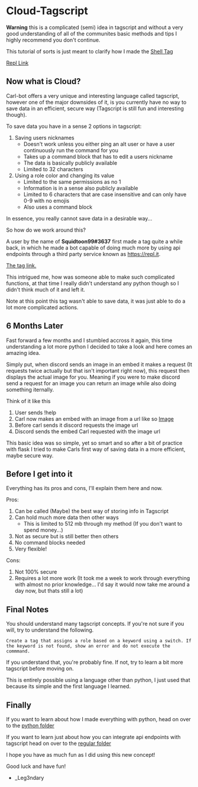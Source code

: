 # Cloud-Tagscript

**Warning** this is a complicated (semi) idea in tagscript and without a very good understanding of all of the communites basic methods and tips I highly recommend you don't continue.

This tutorial of sorts is just meant to clarify how I made the [Shell Tag](https://discord.com/channels/186980582863929345/474346837352906752/847923391758991382)

[Repl Link](https://replit.com/@TenshiBot/leg3ndarytagscript#main.py)

## Now what is Cloud?

Carl-bot offers a very unique and interesting language called tagscript, however one of the major downsides of it, is you currently have no way to save data in an efficient, secure way (Tagscript is still fun and interesting though). 

To save data you have in a sense 2 options in tagscript:

1. Saving users nicknames
    - Doesn't work unless you either ping an alt user or have a user continuously run the command for you
    - Takes up a command block that has to edit a users nickname
    - The data is basically publicly available
    - Limited to 32 characters
2. Using a role color and changing its value
    - Limited to the same permissions as no 1
    - Information is in a sense also publicly available
    - Limited to 6 characters that are case insensitive and can only have 0-9 with no emojis
    - Also uses a command block

In essence, you really cannot save data in a desirable way...

So how do we work around this?

A user by the name of **Squidtoon99#3637** first made a tag quite a while back, in which he made a bot capable of doing much more by using api endpoints through a third party service known as https://repl.it.

[The tag link.](https://discord.com/channels/186980582863929345/474346837352906752/763139745068875776)

This intrigued me, how was someone able to make such complicated functions, at that time I really didn't understand any python though so I didn't think much of it and left it.

Note at this point this tag wasn't able to save data, it was just able to do a lot more complicated actions.

## 6 Months Later

Fast forward a few months and I stumbled accross it again, this time understanding a lot more python I decided to take a look and here comes an amazing idea.

Simply put, when discord sends an image in an embed it makes a request (It requests twice actually but that isn't important right now), this request then displays the actual image for you. Meaning if you were to make discord send a request for an image you can return an image while also doing something iternally.

Think of it like this

1. User sends !help
2. Carl now makes an embed with an image from a url like so [Image](https://upload.wikimedia.org/wikipedia/commons/thumb/6/6b/Picture_icon_BLACK.svg/1200px-Picture_icon_BLACK.svg.png)
3. Before carl sends it discord requests the image url
4. Discord sends the embed Carl requested with the image url

This basic idea was so simple, yet so smart and so after a bit of practice with flask I tried to make Carls first way of saving data in a more efficient, maybe secure way.

## Before I get into it

Everything has its pros and cons, I'll explain them here and now.

Pros:

1. Can be called (Maybe) the best way of storing info in Tagscript
2. Can hold much more data then other ways
    - This is limited to 512 mb through my method (If you don't want to spend money...)
3. Not as secure but is still better then others
4. No command blocks needed
5. Very flexible!

Cons:

1. Not 100% secure
2. Requires a lot more work (It took me a week to work through everything with almost no prior knowledge... I'd say it would now take me around a day now, but thats still a lot)

## Final Notes

You should understand many tagscript concepts. If you're not sure if you will, try to understand the following.

```
Create a tag that assigns a role based on a keyword using a switch. If the keyword is not found, show an error and do not execute the commmand.
```

If you understand that, you're probably fine. If not, try to learn a bit more tagscript before moving on.

This is entirely possible using a language other than python, I just used that because its simple and the first language I learned.

## Finally

If you want to learn about how I made everything with python, head on over to the [python folder](python)

If you want to learn just about how you can integrate api endpoints with tagscript head on over to the [regular folder](regular)

I hope you have as much fun as I did using this new concept!

Good luck and have fun!

- _Leg3ndary
